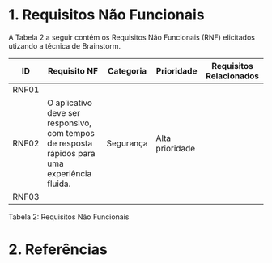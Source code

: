 # 1. Requisitos Não Funcionais
A Tabela 2 a seguir contém os Requisitos Não Funcionais (RNF) elicitados utizando a técnica de Brainstorm.
 
 |  ID |  Requisito NF | Categoria  | Prioridade  |  Requisitos Relacionados   |
|---|---|---|---|---|
| RNF01  |   |   |   |   |
| RNF02  |O aplicativo deve ser responsivo, com tempos de resposta rápidos para uma experiência fluida.   |  Segurança |  Alta prioridade |   |
| RNF03  |   |   |   |   |


Tabela 2: Requisitos Não Funcionais

# 2. Referências
